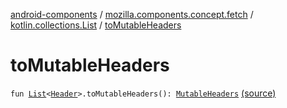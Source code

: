 [android-components](../../index.md) / [mozilla.components.concept.fetch](../index.md) / [kotlin.collections.List](index.md) / [toMutableHeaders](./to-mutable-headers.md)

# toMutableHeaders

`fun `[`List`](https://kotlinlang.org/api/latest/jvm/stdlib/kotlin.collections/-list/index.html)`<`[`Header`](../-header/index.md)`>.toMutableHeaders(): `[`MutableHeaders`](../-mutable-headers/index.md) [(source)](https://github.com/mozilla-mobile/android-components/blob/master/components/concept/fetch/src/main/java/mozilla/components/concept/fetch/Headers.kt#L168)